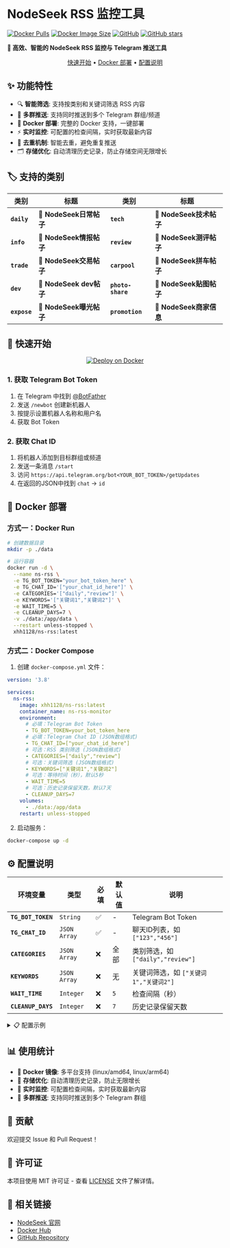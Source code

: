 # NodeSeek RSS 监控工具

[![Docker Pulls](https://img.shields.io/docker/pulls/xhh1128/ns-rss?style=for-the-badge&logo=docker)](https://hub.docker.com/r/xhh1128/ns-rss)
[![Docker Image Size](https://img.shields.io/docker/image-size/xhh1128/ns-rss/latest?style=for-the-badge&logo=docker)](https://hub.docker.com/r/xhh1128/ns-rss)
[![GitHub](https://img.shields.io/github/license/xhhcn/ns-rss?style=for-the-badge)](LICENSE)
[![GitHub stars](https://img.shields.io/github/stars/xhhcn/ns-rss?style=for-the-badge)](https://github.com/xhhcn/ns-rss/stargazers)

**🚀 高效、智能的 NodeSeek RSS 监控与 Telegram 推送工具**

<div align="center">

[快速开始](#-快速开始) • [Docker 部署](#-docker-部署) • [配置说明](#-配置说明)

</div>

## ✨ 功能特性

- 🔍 **智能筛选**: 支持按类别和关键词筛选 RSS 内容
- 📱 **多群推送**: 支持同时推送到多个 Telegram 群组/频道
- 🚀 **Docker 部署**: 完整的 Docker 支持，一键部署
- ⚡ **实时监控**: 可配置的检查间隔，实时获取最新内容
- 🎯 **去重机制**: 智能去重，避免重复推送
- 🗂️ **存储优化**: 自动清理历史记录，防止存储空间无限增长

## 🏷️ 支持的类别

<div align="center">

| 类别 | 标题 | 类别 | 标题 |
|------|------|------|------|
| **`daily`** | 🔔 **NodeSeek日常帖子** | **`tech`** | 🔔 **NodeSeek技术帖子** |
| **`info`** | 🔔 **NodeSeek情报帖子** | **`review`** | 🔔 **NodeSeek测评帖子** |
| **`trade`** | 🔔 **NodeSeek交易帖子** | **`carpool`** | 🔔 **NodeSeek拼车帖子** |
| **`dev`** | 🔔 **NodeSeek dev帖子** | **`photo-share`** | 🔔 **NodeSeek贴图帖子** |
| **`expose`** | 🔔 **NodeSeek曝光帖子** | **`promotion`** | 🔔 **NodeSeek商家信息** |

</div>

## 🚀 快速开始

<div align="center">

[![Deploy on Docker](https://img.shields.io/badge/Deploy%20on-Docker-2496ED?style=for-the-badge&logo=docker&logoColor=white)](https://hub.docker.com/r/xhh1128/ns-rss)

</div>

### 1. 获取 Telegram Bot Token

1. 在 Telegram 中找到 [@BotFather](https://t.me/BotFather)
2. 发送 `/newbot` 创建新机器人
3. 按提示设置机器人名称和用户名
4. 获取 Bot Token

### 2. 获取 Chat ID

1. 将机器人添加到目标群组或频道
2. 发送一条消息 `/start`
3. 访问 `https://api.telegram.org/bot<YOUR_BOT_TOKEN>/getUpdates`
4. 在返回的JSON中找到 `chat` → `id`

## 🐳 Docker 部署

### 方式一：Docker Run

```bash
# 创建数据目录
mkdir -p ./data

# 运行容器
docker run -d \
  --name ns-rss \
  -e TG_BOT_TOKEN="your_bot_token_here" \
  -e TG_CHAT_ID='["your_chat_id_here"]' \
  -e CATEGORIES='["daily","review"]' \
  -e KEYWORDS='["关键词1","关键词2"]' \
  -e WAIT_TIME=5 \
  -e CLEANUP_DAYS=7 \
  -v ./data:/app/data \
  --restart unless-stopped \
  xhh1128/ns-rss:latest
```

### 方式二：Docker Compose

1. 创建 `docker-compose.yml` 文件：

```yaml
version: '3.8'

services:
  ns-rss:
    image: xhh1128/ns-rss:latest
    container_name: ns-rss-monitor
    environment:
      # 必填：Telegram Bot Token
      - TG_BOT_TOKEN=your_bot_token_here
      # 必填：Telegram Chat ID (JSON数组格式)
      - TG_CHAT_ID=["your_chat_id_here"]
      # 可选：RSS 类别筛选 (JSON数组格式)
      - CATEGORIES=["daily","review"]
      # 可选：关键词筛选 (JSON数组格式)
      - KEYWORDS=["关键词1","关键词2"]
      # 可选：等待时间（秒），默认5秒
      - WAIT_TIME=5
      # 可选：历史记录保留天数，默认7天
      - CLEANUP_DAYS=7
    volumes:
      - ./data:/app/data
    restart: unless-stopped
```

2. 启动服务：

```bash
docker-compose up -d
```

## ⚙️ 配置说明

<div align="center">

| 环境变量 | 类型 | 必填 | 默认值 | 说明 |
|----------|------|------|--------|------|
| **`TG_BOT_TOKEN`** | `String` | ✅ | - | Telegram Bot Token |
| **`TG_CHAT_ID`** | `JSON Array` | ✅ | - | 聊天ID列表，如 `["123","456"]` |
| **`CATEGORIES`** | `JSON Array` | ❌ | 全部 | 类别筛选，如 `["daily","review"]` |
| **`KEYWORDS`** | `JSON Array` | ❌ | 无 | 关键词筛选，如 `["关键词1","关键词2"]` |
| **`WAIT_TIME`** | `Integer` | ❌ | `5` | 检查间隔（秒） |
| **`CLEANUP_DAYS`** | `Integer` | ❌ | `7` | 历史记录保留天数 |

</div>

<details>
<summary>📋 配置示例</summary>

### 基础配置
```bash
TG_BOT_TOKEN="1234567890:ABCdefGHIjklMNOpqrsTUVwxyz"
TG_CHAT_ID=["123456789"]
```

### 完整配置
```bash
TG_BOT_TOKEN="1234567890:ABCdefGHIjklMNOpqrsTUVwxyz"
TG_CHAT_ID=["123456789", "987654321"]
CATEGORIES=["daily","tech","review"]
KEYWORDS=["VPS","服务器","测评"]
WAIT_TIME=10
CLEANUP_DAYS=14
```

### 监控特定内容
```bash
# 只监控日常和测评帖子
CATEGORIES=["daily","review"]

# 只推送包含特定关键词的内容
KEYWORDS=["只测不评","性能测试"]

# 组合使用：监控测评帖子中包含"VPS"的内容
CATEGORIES=["review"]
KEYWORDS=["VPS"]
```

</details>

## 📊 使用统计

- 🐳 **Docker 镜像**: 多平台支持 (linux/amd64, linux/arm64)
- 💾 **存储优化**: 自动清理历史记录，防止无限增长
- 🔄 **实时监控**: 可配置检查间隔，实时获取最新内容
- 📱 **多群推送**: 支持同时推送到多个 Telegram 群组

## 🤝 贡献

欢迎提交 Issue 和 Pull Request！

## 📄 许可证

本项目使用 MIT 许可证 - 查看 [LICENSE](LICENSE) 文件了解详情。

## 🔗 相关链接

- [NodeSeek 官网](https://nodeseek.com)
- [Docker Hub](https://hub.docker.com/r/xhh1128/ns-rss)
- [GitHub Repository](https://github.com/xhhcn/ns-rss) 